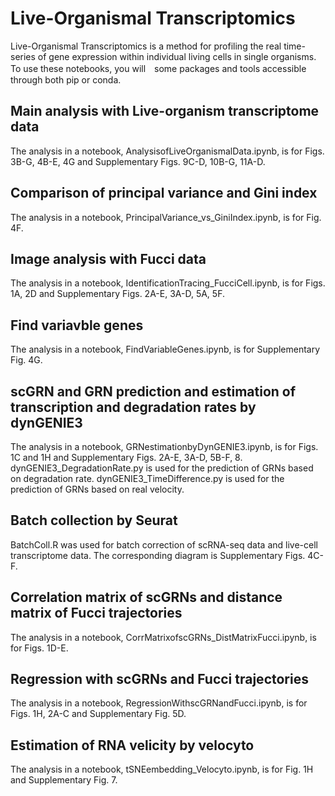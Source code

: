 # Live-Organismal Transcriptomics
Live-Organismal Transcriptomics is a method for profiling the real time-series of gene expression within individual living cells in single organisms. To use these notebooks, you will　some packages and tools accessible through both pip or conda.

## Main analysis with Live-organism transcriptome data
The analysis in a notebook, AnalysisofLiveOrganismalData.ipynb, is for Figs. 3B-G, 4B-E, 4G and Supplementary Figs. 9C-D, 10B-G, 11A-D.

## Comparison of principal variance and Gini index
The analysis in a notebook, PrincipalVariance_vs_GiniIndex.ipynb, is for Fig. 4F.

## Image analysis with Fucci data
The analysis in a notebook, IdentificationTracing_FucciCell.ipynb, is for Figs. 1A, 2D and Supplementary Figs. 2A-E, 3A-D, 5A, 5F.

## Find variavble genes
The analysis in a notebook, FindVariableGenes.ipynb, is for Supplementary Fig. 4G.

## scGRN and GRN prediction and estimation of transcription and degradation rates by dynGENIE3
The analysis in a notebook, GRNestimationbyDynGENIE3.ipynb, is for Figs. 1C and 1H and Supplementary Figs. 2A-E, 3A-D, 5B-F, 8.
dynGENIE3_DegradationRate.py is used for the prediction of GRNs based on degradation rate.
dynGENIE3_TimeDifference.py is used for the prediction of GRNs based on real velocity.

## Batch collection by Seurat
BatchColl.R was used for batch correction of scRNA-seq data and live-cell transcriptome data. The corresponding diagram is Supplementary Figs. 4C-F.

## Correlation matrix of scGRNs and distance matrix of Fucci trajectories
The analysis in a notebook, CorrMatrixofscGRNs_DistMatrixFucci.ipynb, is for Figs. 1D-E.

## Regression with scGRNs and Fucci trajectories
The analysis in a notebook, RegressionWithscGRNandFucci.ipynb, is for Figs. 1H, 2A-C and Supplementary Fig. 5D.

## Estimation of RNA velicity by velocyto
The analysis in a notebook, tSNEembedding_Velocyto.ipynb, is for Fig. 1H and Supplementary Fig. 7.

